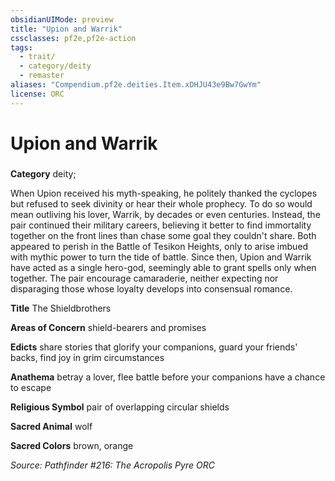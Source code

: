 ```yaml
---
obsidianUIMode: preview
title: "Upion and Warrik"
cssclasses: pf2e,pf2e-action
tags:
  - trait/
  - category/deity
  - remaster
aliases: "Compendium.pf2e.deities.Item.xDHJU43e9Bw7GwYm"
license: ORC
---
```

# Upion and Warrik

### 

**Category** deity; 




When Upion received his myth-speaking, he politely thanked the cyclopes but refused to seek divinity or hear their whole prophecy. To do so would mean outliving his lover, Warrik, by decades or even centuries. Instead, the pair continued their military careers, believing it better to find immortality together on the front lines than chase some goal they couldn't share. Both appeared to perish in the Battle of Tesikon Heights, only to arise imbued with mythic power to turn the tide of battle. Since then, Upion and Warrik have acted as a single hero-god, seemingly able to grant spells only when together. The pair encourage camaraderie, neither expecting nor disparaging those whose loyalty develops into consensual romance.

**Title** The Shieldbrothers

**Areas of Concern** shield-bearers and promises

**Edicts** share stories that glorify your companions, guard your friends' backs, find joy in grim circumstances

**Anathema** betray a lover, flee battle before your companions have a chance to escape

**Religious Symbol** pair of overlapping circular shields

**Sacred Animal** wolf

**Sacred Colors** brown, orange

*Source: Pathfinder #216: The Acropolis Pyre*
*ORC*